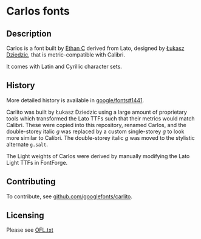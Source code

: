 # Carlos fonts

## Description

Carlos is a font built by [Ethan C](https://github.com/ethanc8) derived
from Lato, designed by [Łukasz Dziedzic](https://github.com/typoland), that is metric-compatible
with Calibri.

It comes with Latin and Cyrillic character sets.

## History

More detailed history is available in [google/fonts#1441](https://github.com/google/fonts/issues/1441#issuecomment-754068542).

Carlito was built by Łukasz Dziedzic using a large amount of proprietary tools which transformed the Lato TTFs such that their metrics would match Calibri. These were copied into this repository, renamed Carlos, and the double-storey italic *g* was replaced by a custom single-storey *g* to look more similar to Calibri. The double-storey italic *g* was moved to the stylistic alternate `g.salt`.

The Light weights of Carlos were derived by manually modifying the Lato Light TTFs in FontForge.

## Contributing

To contribute, see [github.com/googlefonts/carlito](https://github.com/googlefonts/carlito).

## Licensing

Please see [OFL.txt](OFL.txt)


